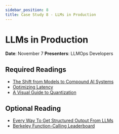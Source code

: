 ```yaml
---
sidebar_position: 8
title: Case Study 8 - LLMs in Production
---
```


# LLMs in Production

**Date**: November 7
**Presenters**: LLMOps Developers

## Required Readings

- [The Shift from Models to Compound AI Systems](https://bair.berkeley.edu/blog/2024/02/18/compound-ai-systems/)
- [Optimizing Latency](https://hamel.dev/notes/llm/inference/03_inference.html)
- [A Visual Guide to Quantization](https://newsletter.maartengrootendorst.com/p/a-visual-guide-to-quantization)

## Optional Reading

- [Every Way To Get Structured Output From LLMs](https://www.boundaryml.com/blog/structured-output-from-llms)
- [Berkeley Function-Calling Leaderboard](https://gorilla.cs.berkeley.edu/blogs/8_berkeley_function_calling_leaderboard.html)

